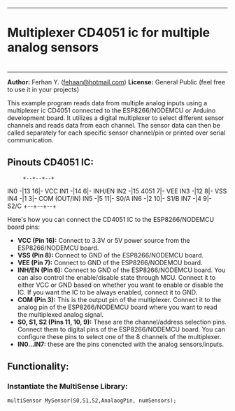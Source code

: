 -----------------------------------------------------------------------------------------------------------------------
 # <h1>Multiplexer CD4051 ic for multiple analog sensors<h1>
-----------------------------------------------------------------------------------------------------------------------
**Author:** Ferhan Y. (fehaan@hotmail.com)
**License:** General Public (feel free to use it in your projects)

This example program reads data from multiple analog inputs using a multiplexer ic CD4051 connected to the ESP8266/NODEMCU or Arduino development board.
It utilizes a digital multiplexer to select different sensor channels and reads data from each channel.
The sensor data can then be called separately for each specific sensor channel/pin or printed over serial communication.
 
 ## Pinouts CD4051 IC:
         +--+--+--+
  IN0 -|13        16|- VCC
  IN1 -|14         6|- INH/EN
  IN2 -|15  4051   7|- VEE
  IN3 -|12         8|- VSS
  IN4 -|1          3|- COM (OUT/IN)
  IN5 -|5         11|- S0/A
  IN6 -|2         10|- S1/B
  IN7 -|4          9|- S2/C
         +--+--+--+

Here's how you can connect the CD4051 IC to the ESP8266/NODEMCU board pins:

- **VCC (Pin 16):** Connect to 3.3V or 5V power source from the ESP8266/NODEMCU board.
- **VSS (Pin 8):** Connect to GND of the ESP8266/NODEMCU board.
- **VEE (Pin 7):** Connect to GND of the ESP8266/NODEMCU board.
- **INH/EN (Pin 6):** Connect to GND of the ESP8266/NODEMCU board. You can also control the enable/disable state through MCU. Connect it to either VCC or GND based on whether you want to enable or disable the IC. If you want the IC to be always enabled, connect it to GND.
- **COM (Pin 3):** This is the output pin of the multiplexer. Connect it to the analog pin of the ESP8266/NODEMCU board where you want to read the multiplexed analog signal.
- **S0, S1, S2 (Pins 11, 10, 9):** These are the channel/address selection pins. Connect them to digital pins of the ESP8266/NODEMCU board. 
                               You can configure these pins to select one of the 8 channels of the multiplexer.
- **IN0...IN7:** these are the pins conencted with the analog sensors/inputs.

## Functionality:

### Instantiate the MultiSense Library:
`multiSensor MySensor(S0,S1,S2,AnalaogPin, numSensors);`
